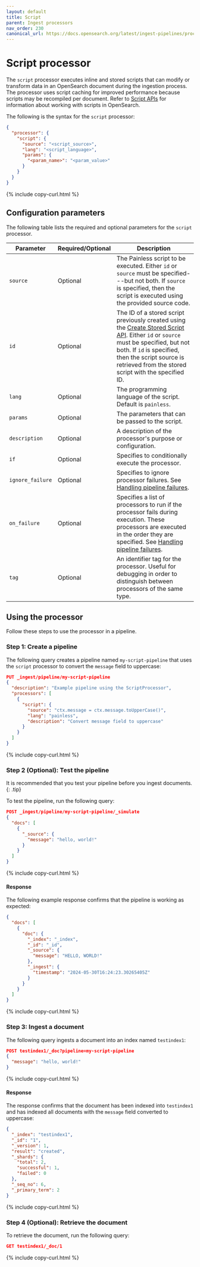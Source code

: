 ```yaml
---
layout: default
title: Script
parent: Ingest processors
nav_order: 230
canonical_url: https://docs.opensearch.org/latest/ingest-pipelines/processors/script/
---
```


# Script processor

The `script` processor executes inline and stored scripts that can modify or transform data in an OpenSearch document during the ingestion process. The processor uses script caching for improved performance because scripts may be recompiled per document. Refer to [Script APIs]({{site.url}}{{site.baseurl}}/api-reference/script-apis/index/) for information about working with scripts in OpenSearch. 

The following is the syntax for the `script` processor:

```json
{
  "processor": {
    "script": {
      "source": "<script_source>",
      "lang": "<script_language>",
      "params": {
        "<param_name>": "<param_value>"
      }
    }
  }
}
```
{% include copy-curl.html %}

## Configuration parameters

The following table lists the required and optional parameters for the `script` processor.

| Parameter  | Required/Optional  | Description  |
|---|---|---|
`source`  | Optional  | The Painless script to be executed. Either `id` or `source` must be specified---but not both. If `source` is specified, then the script is executed using the provided source code.
`id` | Optional | The ID of a stored script previously created using the [Create Stored Script API]({{site.url}}{{site.baseurl}}/api-reference/script-apis/create-stored-script/). Either `id` or `source` must be specified, but not both. If `id` is specified, then the script source is retrieved from the stored script with the specified ID. 
`lang`  | Optional  | The programming language of the script. Default is `painless`.
`params` | Optional |  The parameters that can be passed to the script.
`description`  | Optional  | A description of the processor's purpose or configuration.
`if` | Optional | Specifies to conditionally execute the processor.
`ignore_failure` | Optional | Specifies to ignore processor failures. See [Handling pipeline failures]({{site.url}}{{site.baseurl}}/ingest-pipelines/pipeline-failures/).
`on_failure` | Optional | Specifies a list of processors to run if the processor fails during execution. These processors are executed in the order they are specified. See [Handling pipeline failures]({{site.url}}{{site.baseurl}}/ingest-pipelines/pipeline-failures/).
`tag` | Optional | An identifier tag for the processor. Useful for debugging in order to distinguish between processors of the same type.

## Using the processor

Follow these steps to use the processor in a pipeline.

### Step 1: Create a pipeline

The following query creates a pipeline named `my-script-pipeline` that uses the `script` processor to convert the `message` field to uppercase: 

```json
PUT _ingest/pipeline/my-script-pipeline
{
  "description": "Example pipeline using the ScriptProcessor",
  "processors": [
    {
      "script": {
        "source": "ctx.message = ctx.message.toUpperCase()",
        "lang": "painless",
        "description": "Convert message field to uppercase"
      }
    }
  ]
}
```
{% include copy-curl.html %}

### Step 2 (Optional): Test the pipeline

It is recommended that you test your pipeline before you ingest documents.
{: .tip}

To test the pipeline, run the following query:

```json
POST _ingest/pipeline/my-script-pipeline/_simulate
{
  "docs": [
    {
      "_source": {
        "message": "hello, world!"
      }
    }
  ]
}
```
{% include copy-curl.html %}

#### Response

The following example response confirms that the pipeline is working as expected:

```json
{
  "docs": [
    {
      "doc": {
        "_index": "_index",
        "_id": "_id",
        "_source": {
          "message": "HELLO, WORLD!"
        },
        "_ingest": {
          "timestamp": "2024-05-30T16:24:23.30265405Z"
        }
      }
    }
  ]
}
```
{% include copy-curl.html %}

### Step 3: Ingest a document 

The following query ingests a document into an index named `testindex1`:

```json
POST testindex1/_doc?pipeline=my-script-pipeline
{
  "message": "hello, world!"
}
```
{% include copy-curl.html %}

#### Response

The response confirms that the document has been indexed into `testindex1` and has indexed all documents with the `message` field converted to uppercase:

```json
{
  "_index": "testindex1",
  "_id": "1",
  "_version": 1,
  "result": "created",
  "_shards": {
    "total": 2,
    "successful": 1,
    "failed": 0
  },
  "_seq_no": 6,
  "_primary_term": 2
}
```
{% include copy-curl.html %}

### Step 4 (Optional): Retrieve the document

To retrieve the document, run the following query:

```json
GET testindex1/_doc/1
```
{% include copy-curl.html %}
